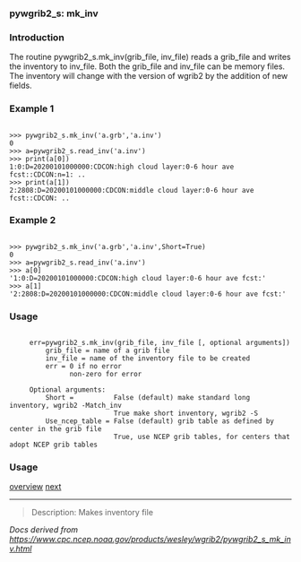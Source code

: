 
### pywgrib2\_s: mk\_inv



### Introduction



The routine pywgrib2\_s.mk\_inv(grib\_file, inv\_file) reads a grib\_file and writes
the inventory to inv\_file. Both the grib\_file and inv\_file can be memory files.
The inventory will change with the version of wgrib2 by the addition of new fields.

### Example 1



```

>>> pywgrib2_s.mk_inv('a.grb','a.inv')
0
>>> a=pywgrib2_s.read_inv('a.inv')
>>> print(a[0])
1:0:D=20200101000000:CDCON:high cloud layer:0-6 hour ave fcst::CDCON:n=1: ..
>>> print(a[1])
2:2808:D=20200101000000:CDCON:middle cloud layer:0-6 hour ave fcst::CDCON: ..

```

### Example 2



```

>>> pywgrib2_s.mk_inv('a.grb','a.inv',Short=True)
0
>>> a=pywgrib2_s.read_inv('a.inv')
>>> a[0]
'1:0:D=20200101000000:CDCON:high cloud layer:0-6 hour ave fcst:'
>>> a[1]
'2:2808:D=20200101000000:CDCON:middle cloud layer:0-6 hour ave fcst:'

```

### Usage



```

     err=pywgrib2_s.mk_inv(grib_file, inv_file [, optional arguments])
         grib_file = name of a grib file
         inv_file = name of the inventory file to be created
         err = 0 if no error
               non-zero for error

     Optional arguments:
         Short =          False (default) make standard long inventory, wgrib2 -Match_inv
                          True make short inventory, wgrib2 -S
         Use_ncep_table = False (default) grib table as defined by center in the grib file
                          True, use NCEP grib tables, for centers that adopt NCEP grib tables

```

### Usage



[overview](./pywgrib2_s.html)
[next](./pywgrib2_s_read_inv.html)






----

>Description: Makes inventory file

_Docs derived from <https://www.cpc.ncep.noaa.gov/products/wesley/wgrib2/pywgrib2_s_mk_inv.html>_